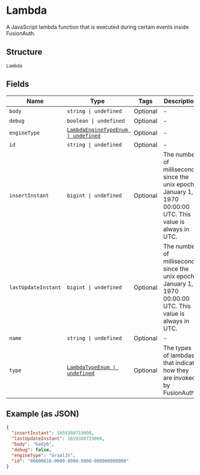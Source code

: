 
# Lambda

A JavaScript lambda function that is executed during certain events inside FusionAuth.

## Structure

`Lambda`

## Fields

| Name | Type | Tags | Description |
|  --- | --- | --- | --- |
| `body` | `string \| undefined` | Optional | - |
| `debug` | `boolean \| undefined` | Optional | - |
| `engineType` | [`LambdaEngineTypeEnum \| undefined`](../../doc/models/lambda-engine-type-enum.md) | Optional | - |
| `id` | `string \| undefined` | Optional | - |
| `insertInstant` | `bigint \| undefined` | Optional | The number of milliseconds since the unix epoch: January 1, 1970 00:00:00 UTC. This value is always in UTC. |
| `lastUpdateInstant` | `bigint \| undefined` | Optional | The number of milliseconds since the unix epoch: January 1, 1970 00:00:00 UTC. This value is always in UTC. |
| `name` | `string \| undefined` | Optional | - |
| `type` | [`LambdaTypeEnum \| undefined`](../../doc/models/lambda-type-enum.md) | Optional | The types of lambdas that indicate how they are invoked by FusionAuth. |

## Example (as JSON)

```json
{
  "insertInstant": 1659380719000,
  "lastUpdateInstant": 1659380719000,
  "body": "body6",
  "debug": false,
  "engineType": "GraalJS",
  "id": "00000618-0000-0000-0000-000000000000"
}
```

